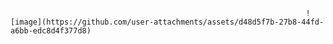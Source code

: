                                                                       ![image](https://github.com/user-attachments/assets/d48d5f7b-27b8-44fd-a6bb-edc8d4f377d8)
